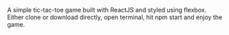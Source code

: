 A simple tic-tac-toe game built with ReactJS and styled using flexbox. 
Either clone or download directly, open terminal, hit npm start and enjoy the game.
